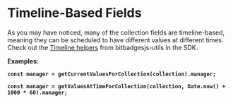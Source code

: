 # Timeline-Based Fields

As you may have noticed, many of the collection fields are timeline-based, meaning they can be scheduled to have different values at different times. Check out the [Timeline helpers](https://bitbadges.github.io/bitbadgesjs/packages/utils/docs/functions/getCurrentValuesForCollection.html) from bitbadgesjs-utils in the SDK.

**Examples:**

<pre class="language-typescript"><code class="lang-typescript"><strong>const manager = getCurrentValuesForCollection(collection).manager;
</strong></code></pre>

<pre class="language-typescript"><code class="lang-typescript"><strong>const manager = getValuesAtTimeForCollection(collection, Date.now() + 1000 * 60).manager;
</strong></code></pre>

